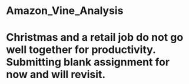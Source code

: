 # Amazon_Vine_Analysis

# Christmas and a retail job do not go well together for productivity. Submitting blank assignment for now and will revisit.
